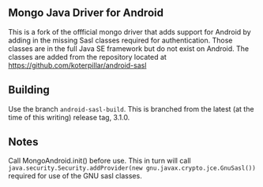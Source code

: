 ## Mongo Java Driver for Android

This is a fork of the offficial mongo driver that adds support for Android by adding in the missing Sasl classes required for authentication. Those classes are in the full Java SE framework but do not exist on Android. The classes are added from the repository located at https://github.com/koterpillar/android-sasl

## Building

Use the branch `android-sasl-build`. This is branched from the latest (at the time of this writing) release tag, 3.1.0. 

## Notes

Call MongoAndroid.init() before use. This in turn will call `java.security.Security.addProvider(new gnu.javax.crypto.jce.GnuSasl())` required for use of the GNU sasl classes.


